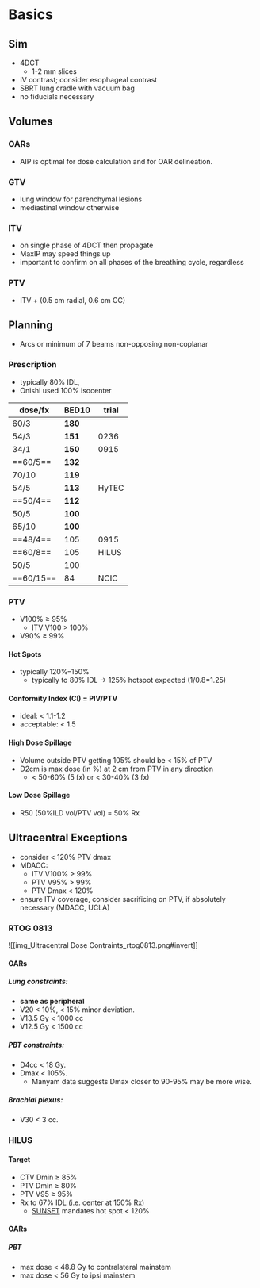 # Basics
## Sim
- 4DCT
	- 1-2 mm slices
- IV contrast; consider esophageal contrast
- SBRT lung cradle with vacuum bag
- no fiducials necessary

## Volumes
### OARs
- AIP is optimal for dose calculation and for OAR delineation.

### GTV
- lung window for parenchymal lesions
- mediastinal window otherwise

### ITV
- on single phase of 4DCT then propagate 
- MaxIP may speed things up
- important to confirm on all phases of the breathing cycle, regardless

### PTV
- ITV + (0.5 cm radial, 0.6 cm CC)

## Planning
- Arcs or minimum of 7 beams non-opposing non-coplanar

### Prescription
- typically 80% IDL,
- Onishi used 100% isocenter 

| dose/fx   | BED10   | trial |
| --------- | ------- | ----- |
| 60/3      | **180** |       |
| 54/3      | **151** | 0236  |
| 34/1      | **150** | 0915  |
| ==60/5==  | **132** |       |
| 70/10     | **119** |       |
| 54/5      | **113** | HyTEC |
| ==50/4==  | **112** |       |
| 50/5      | **100** |       |
| 65/10     | **100** |       |
| ==48/4==  | 105     | 0915  |
| ==60/8==  | 105     | HILUS |
| 50/5      | 100     |       |
| ==60/15== | 84      | NCIC  |

### PTV
- V100% ≥ 95%
	- ITV V100 > 100%
- V90% ≥ 99%

#### Hot Spots
- typically 120%–150%
	- typically to 80% IDL → 125% hotspot expected (1/0.8=1.25)

#### Conformity Index (CI) = PIV/PTV
- ideal: < 1.1-1.2
- acceptable: < 1.5

#### High Dose Spillage
- Volume outside PTV getting 105% should be < 15% of PTV
- D2cm is max dose (in %) at 2 cm from PTV in any direction
	- < 50-60% (5 fx) or < 30-40% (3 fx) 

#### Low Dose Spillage
- R50 (50%ILD vol/PTV vol) = 50% Rx

## Ultracentral Exceptions
- consider < 120% PTV dmax
- MDACC:
	- ITV V100% > 99%
	- PTV V95% > 99%
	- PTV Dmax < 120%
- ensure ITV coverage, consider sacrificing on PTV, if absolutely necessary (MDACC, UCLA)

### RTOG 0813
![[img_Ultracentral Dose Contraints_rtog0813.png#invert]]

#### OARs
##### Lung constraints:
- **same as peripheral**
- V20 < 10%, < 15% minor deviation.
- V13.5 Gy < 1000 cc
- V12.5 Gy < 1500 cc
##### PBT constraints:
- D4cc < 18 Gy.
- Dmax < 105%.
	- Manyam data suggests Dmax closer to 90-95% may be more wise.
##### Brachial plexus:
- V30 < 3 cc.

### HILUS
#### Target
- CTV Dmin ≥ 85%
- PTV Dmin ≥ 80%
- PTV V95 ≥ 95%
- Rx to 67% IDL (i.e. center at 150% Rx)
	- [SUNSET](https://docs.google.com/document/d/1oKD3L5ieCk03FWU6fCnj8aiHKRPJD-q6IpjXpQCuexw/edit#bookmark=id.2btlcyn3xrm9) mandates hot spot < 120%

#### OARs
##### PBT
- max dose < 48.8 Gy to contralateral mainstem
- max dose < 56 Gy to ipsi mainstem